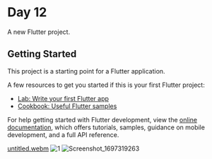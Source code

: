 # Day 12

A new Flutter project.

## Getting Started

This project is a starting point for a Flutter application.

A few resources to get you started if this is your first Flutter project:

- [Lab: Write your first Flutter app](https://docs.flutter.dev/get-started/codelab)
- [Cookbook: Useful Flutter samples](https://docs.flutter.dev/cookbook)

For help getting started with Flutter development, view the
[online documentation](https://docs.flutter.dev/), which offers tutorials,
samples, guidance on mobile development, and a full API reference.

[untitled.webm](https://github.com/eman55555/Flutter_Tasks/assets/45310369/40a43a04-7551-4309-9de1-9358b0180eb0)
![1](https://github.com/eman55555/Flutter_Tasks/assets/45310369/90180947-1d98-4a8a-920c-1dbd9fc164d8)
![Screenshot_1697319263](https://github.com/eman55555/Flutter_Tasks/assets/45310369/b5704da4-bc06-449e-9da3-98841e92df8c)
